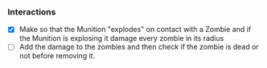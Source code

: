 ### Interactions
- [X] Make so that the Munition "explodes" on contact with a Zombie and if the Munition is explosing it damage every zombie in its radius
- [ ] Add the damage to the zombies and then check if the zombie is dead or not before removing it.